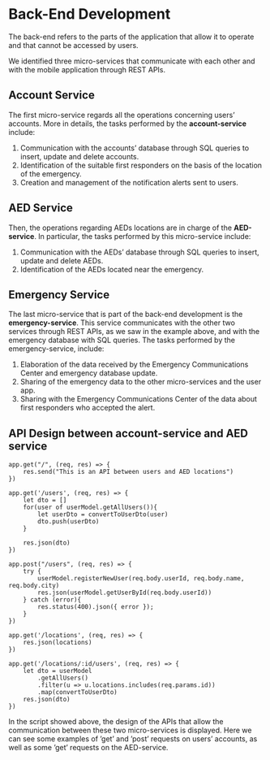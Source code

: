 # Back-End Development

The back-end refers to the parts of the application that allow it to operate and that cannot be accessed by users. 

We identified three micro-services that communicate with each other and with the mobile application through REST APIs.

## Account Service

The first micro-service regards all the operations concerning users’ accounts. More in details, the tasks performed by the **account-service** include:

1. Communication with the accounts’ database through SQL queries to
insert, update and delete accounts.
2. Identification of the suitable first responders on the basis of the location of the emergency.
3. Creation and management of the notification alerts sent to users.

## AED Service

Then, the operations regarding AEDs locations are in charge of the **AED-service**. 
In particular, the tasks performed by this micro-service include:

1. Communication with the AEDs’ database through SQL queries to insert, update and delete AEDs.
2. Identification of the AEDs located near the emergency.

## Emergency Service

The last micro-service that is part of the back-end development is the **emergency-service**. 
This service communicates with the other two services through REST APIs, as we saw in the example above, and with the emergency database with SQL queries. 
The tasks performed by the emergency-service, include:

1. Elaboration of the data received by the Emergency Communications Center and emergency database update.
2. Sharing of the emergency data to the other micro-services and the user app.
3. Sharing with the Emergency Communications Center of the data about first responders who accepted the alert.

## API Design between account-service and AED service

```
app.get("/", (req, res) => { 
	res.send("This is an API between users and AED locations") 
})

app.get('/users', (req, res) => { 
    let dto = []
    for(user of userModel.getAllUsers()){
        let userDto = convertToUserDto(user)
        dto.push(userDto)
    }

    res.json(dto)
})

app.post("/users", (req, res) => { 
	try {
		userModel.registerNewUser(req.body.userId, req.body.name, req.body.city) 
		res.json(userModel.getUserById(req.body.userId))
	} catch (error){
		res.status(400).json({ error });
	}	
})

app.get('/locations', (req, res) => {
    res.json(locations)
})

app.get('/locations/:id/users', (req, res) => {
    let dto = userModel
        .getAllUsers() 
        .filter(u => u.locations.includes(req.params.id)) 
        .map(convertToUserDto)
    res.json(dto)
})
```

In the script showed above, the design of the APIs that allow the communication between these two micro-services is displayed. Here we can see some examples of ’get’ and ’post’ requests on users’ accounts, as well as some ’get’ requests on the AED-service.
